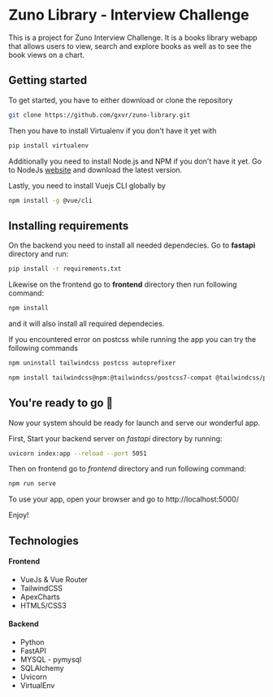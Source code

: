 # Zuno Library - Interview Challenge

This is a project for Zuno Interview Challenge. It is a books library webapp that allows users to view, search and explore books as well as to see the book views on a chart.


## Getting started

To get started, you have to either download or clone the repository

```bash
git clone https://github.com/gxvr/zuno-library.git
```

Then you have to install Virtualenv if you don't have it yet with

```bash
pip install virtualenv
```

Additionally you need to install Node.js and NPM if you don't have it yet. Go to NodeJs [website](https://nodejs.org/en/) and download the latest version.

Lastly, you need to install Vuejs CLI globally by

```bash
npm install -g @vue/cli
```

## Installing requirements

On the backend you need to install all needed dependecies. Go to **fastapi** directory and run:

```bash
pip install -r requirements.txt
```

Likewise on the frontend go to **frontend** directory then run following command:

```bash
npm install
```
and it will also install all required dependecies.

If you encountered error on postcss while running the app you can try the following commands

```bash
npm uninstall tailwindcss postcss autoprefixer

npm install tailwindcss@npm:@tailwindcss/postcss7-compat @tailwindcss/postcss7-compat postcss@^7 autoprefixer@^9
```

## You're ready to go 🚀

Now your system should be ready for launch and serve our wonderful app. 

First, Start your backend server on *fastapi* directory by running:

```bash
uvicorn index:app --reload --port 5051
```
Then on frontend go to *frontend* directory and run following command:
```bash
npm run serve
```

To use your app, open your browser and go to http://localhost:5000/

Enjoy!


## Technologies
#### Frontend
- VueJs & Vue Router
- TailwindCSS
- ApexCharts
- HTML5/CSS3

#### Backend
- Python
- FastAPI
- MYSQL - pymysql
- SQLAlchemy
- Uvicorn
- VirtualEnv